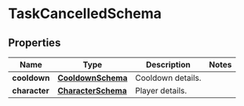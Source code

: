 
# TaskCancelledSchema

## Properties
Name | Type | Description | Notes
------------ | ------------- | ------------- | -------------
**cooldown** | [**CooldownSchema**](CooldownSchema.md) | Cooldown details. | 
**character** | [**CharacterSchema**](CharacterSchema.md) | Player details. | 



